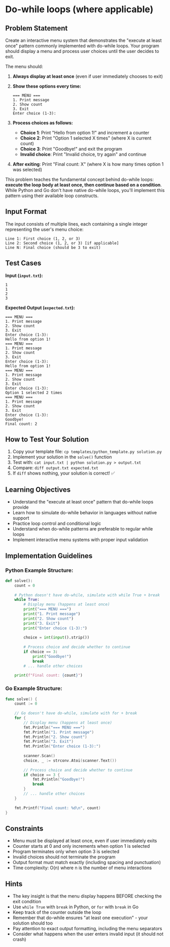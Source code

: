 # Do-while loops (where applicable)

## Problem Statement

Create an interactive menu system that demonstrates the "execute at least once" pattern commonly implemented with do-while loops. Your program should display a menu and process user choices until the user decides to exit.

The menu should:

1. **Always display at least once** (even if user immediately chooses to exit)
2. **Show these options every time:**
   ```
   === MENU ===
   1. Print message
   2. Show count
   3. Exit
   Enter choice (1-3):
   ```

3. **Process choices as follows:**
   - **Choice 1**: Print "Hello from option 1!" and increment a counter
   - **Choice 2**: Print "Option 1 selected X times" (where X is current count)
   - **Choice 3**: Print "Goodbye!" and exit the program
   - **Invalid choice**: Print "Invalid choice, try again" and continue

4. **After exiting**: Print "Final count: X" (where X is how many times option 1 was selected)

This problem teaches the fundamental concept behind do-while loops: **execute the loop body at least once, then continue based on a condition**. While Python and Go don't have native do-while loops, you'll implement this pattern using their available loop constructs.

## Input Format

The input consists of multiple lines, each containing a single integer representing the user's menu choice:
```
Line 1: First choice (1, 2, or 3)
Line 2: Second choice (1, 2, or 3) [if applicable]
Line N: Final choice (should be 3 to exit)
```

## Test Cases

**Input (`input.txt`):**
```
1
1
2
3
```

**Expected Output (`expected.txt`):**
```
=== MENU ===
1. Print message
2. Show count
3. Exit
Enter choice (1-3):
Hello from option 1!
=== MENU ===
1. Print message
2. Show count
3. Exit
Enter choice (1-3):
Hello from option 1!
=== MENU ===
1. Print message
2. Show count
3. Exit
Enter choice (1-3):
Option 1 selected 2 times
=== MENU ===
1. Print message
2. Show count
3. Exit
Enter choice (1-3):
Goodbye!
Final count: 2
```

## How to Test Your Solution
1. Copy your template file: `cp templates/python_template.py solution.py`
2. Implement your solution in the `solve()` function
3. Test with: `cat input.txt | python solution.py > output.txt`
4. Compare: `diff output.txt expected.txt`
5. If `diff` shows nothing, your solution is correct! ✅

## Learning Objectives
- Understand the "execute at least once" pattern that do-while loops provide
- Learn how to simulate do-while behavior in languages without native support
- Practice loop control and conditional logic
- Understand when do-while patterns are preferable to regular while loops
- Implement interactive menu systems with proper input validation

## Implementation Guidelines

### Python Example Structure:
```python
def solve():
    count = 0
    
    # Python doesn't have do-while, simulate with while True + break
    while True:
        # Display menu (happens at least once)
        print("=== MENU ===")
        print("1. Print message")
        print("2. Show count")  
        print("3. Exit")
        print("Enter choice (1-3):")
        
        choice = int(input().strip())
        
        # Process choice and decide whether to continue
        if choice == 3:
            print("Goodbye!")
            break
        # ... handle other choices
    
    print(f"Final count: {count}")
```

### Go Example Structure:
```go
func solve() {
    count := 0
    
    // Go doesn't have do-while, simulate with for + break
    for {
        // Display menu (happens at least once)
        fmt.Println("=== MENU ===")
        fmt.Println("1. Print message")
        fmt.Println("2. Show count")
        fmt.Println("3. Exit")  
        fmt.Println("Enter choice (1-3):")
        
        scanner.Scan()
        choice, _ := strconv.Atoi(scanner.Text())
        
        // Process choice and decide whether to continue
        if choice == 3 {
            fmt.Println("Goodbye!")
            break
        }
        // ... handle other choices
    }
    
    fmt.Printf("Final count: %d\n", count)
}
```

## Constraints
- Menu must be displayed at least once, even if user immediately exits
- Counter starts at 0 and only increments when option 1 is selected
- Program terminates only when option 3 is selected
- Invalid choices should not terminate the program
- Output format must match exactly (including spacing and punctuation)
- Time complexity: O(n) where n is the number of menu interactions

## Hints
- The key insight is that the menu display happens BEFORE checking the exit condition
- Use `while True` with `break` in Python, or `for` with `break` in Go
- Keep track of the counter outside the loop
- Remember that do-while ensures "at least one execution" - your solution should too
- Pay attention to exact output formatting, including the menu separators
- Consider what happens when the user enters invalid input (it should not crash)
